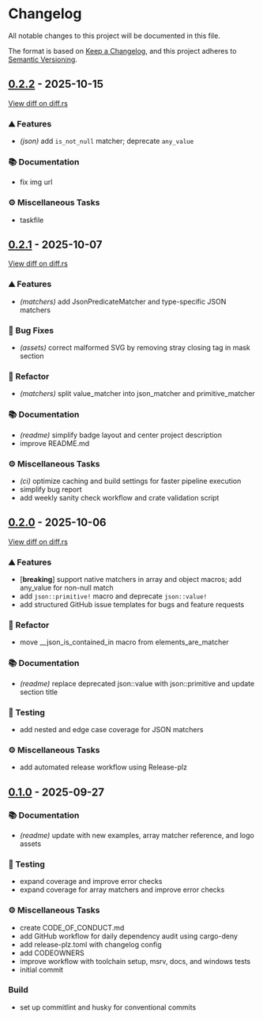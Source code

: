 # Changelog

All notable changes to this project will be documented in this file.

The format is based on [Keep a Changelog](https://keepachangelog.com/en/1.0.0/),
and this project adheres to [Semantic Versioning](https://semver.org/spec/v2.0.0.html).


## [0.2.2](https://github.com/chege/googletest-json-serde/compare/v0.2.1...v0.2.2) - 2025-10-15

[View diff on diff.rs](https://diff.rs/googletest-json-serde/0.2.1/googletest-json-serde/0.2.2/Cargo.toml)

### <!-- 0 -->⛰️ Features

- *(json)* add `is_not_null` matcher; deprecate `any_value`

### <!-- 3 -->📚 Documentation

- fix img url

### <!-- 7 -->⚙️ Miscellaneous Tasks

- taskfile

## [0.2.1](https://github.com/chege/googletest-json-serde/compare/v0.2.0...v0.2.1) - 2025-10-07

[View diff on diff.rs](https://diff.rs/googletest-json-serde/0.2.0/googletest-json-serde/0.2.1/Cargo.toml)

### <!-- 0 -->⛰️ Features

- *(matchers)* add JsonPredicateMatcher and type-specific JSON matchers

### <!-- 1 -->🐛 Bug Fixes

- *(assets)* correct malformed SVG by removing stray closing tag in mask section

### <!-- 2 -->🚜 Refactor

- *(matchers)* split value_matcher into json_matcher and primitive_matcher

### <!-- 3 -->📚 Documentation

- *(readme)* simplify badge layout and center project description
- improve README.md

### <!-- 7 -->⚙️ Miscellaneous Tasks

- *(ci)* optimize caching and build settings for faster pipeline execution
- simplify bug report
- add weekly sanity check workflow and crate validation script

## [0.2.0](https://github.com/chege/googletest-json-serde/compare/v0.1.0...v0.2.0) - 2025-10-06

[View diff on diff.rs](https://diff.rs/googletest-json-serde/0.1.0/googletest-json-serde/0.2.0/Cargo.toml)

### <!-- 0 -->⛰️ Features

- [**breaking**] support native matchers in array and object macros; add any_value for non-null match
- add `json::primitive!` macro and deprecate `json::value!`
- add structured GitHub issue templates for bugs and feature requests

### <!-- 2 -->🚜 Refactor

- move __json_is_contained_in macro from elements_are_matcher

### <!-- 3 -->📚 Documentation

- *(readme)* replace deprecated json::value with json::primitive and update section title

### <!-- 6 -->🧪 Testing

- add nested and edge case coverage for JSON matchers

### <!-- 7 -->⚙️ Miscellaneous Tasks

- add automated release workflow using Release-plz

## [0.1.0](https://github.com/chege/googletest-json-serde/releases/tag/v0.1.0) - 2025-09-27



### <!-- 3 -->📚 Documentation

- *(readme)* update with new examples, array matcher reference, and logo assets

### <!-- 6 -->🧪 Testing

- expand coverage and improve error checks
- expand coverage for array matchers and improve error checks

### <!-- 7 -->⚙️ Miscellaneous Tasks

- create CODE_OF_CONDUCT.md
- add GitHub workflow for daily dependency audit using cargo-deny
- add release-plz.toml with changelog config
- add CODEOWNERS
- improve workflow with toolchain setup, msrv, docs, and windows tests
- initial commit

### Build

- set up commitlint and husky for conventional commits
